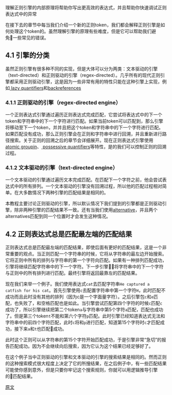理解正则引擎的内部原理将帮助你写出更高效的表达式，并且帮助你快速调试正则表达式中的异常

在接下去的章节中每当我们介绍一个新的正则token，我们都会解释正则引擎是如何处理这个token的。虽然理解引擎的原理有些难度，但是它可以帮助我们避免一些常见的错误。

## 4.1 引擎的分类

虽然正则引擎有很多种不同的实现，但是大体可以分为两类：文本驱动的引擎（text-directed）和正则驱动的引擎（regex-directed）。几乎所有的现代正则引擎都采用正则驱动引擎，这是因为一些非常有用的特性只能在这种引擎上实现，例如[ lazy quantifiers](https://www.regular-expressions.info/repeat.html#lazy)和[backreferences](https://www.regular-expressions.info/backref.html)

### 4.1.1 正则驱动的引擎（regex-directed engine）
一个正则表达式引擎通过遍历正则表达式完成匹配，它尝试将表达式中的下一个token和字符串中的下一个字符进行匹配。如果当前token可以匹配到，那么引擎将移动至下一个token，并并且把这个token和字符串中的下一个字符进行匹配。如果匹配没有成功，那么正则引擎会在正则和字符串中进行回溯，并且重新进行路径搜索。关于正则的回溯之后的章节会详细展开。现在正则表达式引擎使用[atomic groupin](https://www.regular-expressions.info/atomic.html)、[ possessive quantifiers](https://www.regular-expressions.info/possessive.html)等特性，是的我们可以控制正则的回溯过程。

### 4.1.2 文本驱动的引擎（text-directed engine）
一个文本驱动的引擎通过遍历文本完成匹配。在匹配下一个字符之前，他会尝试表达式中的所有排列。一个文本驱动的引擎没有回溯过程，所以他的匹配过程相对简单。在大多数情况下两种引擎的匹配结果是相同的。

本教程主要讨论正则驱动的引擎，所以默认情况下我们提到的引擎都是正则驱动引擎，除非两种引擎的匹配结果不一致。还有当我们使用[alternative](https://www.regular-expressions.info/alternation.html)，并且两个alternatives匹配到同一个位置时才会发生这种情况。

## 4.2 正则表达式总是匹配最左端的匹配结果
正则表达式总是匹配最左端的匹配结果，即使后面有更好的匹配结果，这是一个非常重要的观点。当正则匹配一个字符串的时候，它将从字符串的最左边开始搜索。它将正则中所有的排列与字符串的第一个字符向匹配。如果有一种排列匹配成功，引擎将继续匹配字符串中的下一个字符。下一步引擎将字符串中的下一个字符与正则中的所有排列进行匹配。最终引擎将返回最靠左的匹配结果。

现在我们来举一个例子。我们使用表达式`cat`去匹配字符串`He captured a catfish for his cat`。首先引擎使用`c`去配置字符串中第一个字符`H`，此时匹配不成功而且此时没有其他的排列（因为c是一个字面量字符）。之后引擎包`c`和`e`匹配，也失败了，和空格匹配也是如此。当引擎尝试匹配第四个字符的时候`c`匹配`c`成功了，所以引擎继续把第二个token`a`与字符串中第5个字符`a`匹配，匹配也成功了。但是第三个token`t`不能和第六个字符`p`匹配。此时引擎已经知道表达式无法和字符串中的前四个字符匹配，此时`c`将和`p`进行匹配，知道第15个字符时`c`才匹配成功，接下来`a`和`t`也匹配成功。

此时这个正则可以从字符串的第15个字符开始匹配成功，于是引擎非常“急切”的报告匹配成功。因为不会继续向后搜索，因为它认为这个结果已经足够好了。

在这个例子当中正则驱动的引擎和文本驱动的引擎的搜索结果是相同的。然而正则的这种搜索模式很大程度上决定了它的所搜结果，在之后例子中，有一些匹配结果可能使你感到意外，但是只要你牢记这个搜索规则，你就可以用逻辑推导引擎的匹配结果。

[原文](https://www.regular-expressions.info/engine.html)
